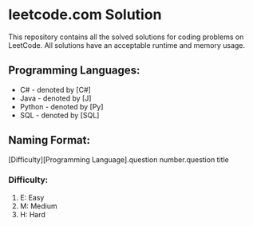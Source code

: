 # leetcode.com Solution
This repository contains all the solved solutions for coding problems on LeetCode. All solutions have an acceptable runtime and memory usage.

## Programming Languages: 
- C# - denoted by [C#]
- Java - denoted by [J]
- Python - denoted by [Py]
- SQL - denoted by [SQL]

## Naming Format:
[Difficulty][Programming Language].question number.question title
### Difficulty:
1. E: Easy
2. M: Medium
3. H: Hard




